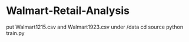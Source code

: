 # Walmart-Retail-Analysis

put Walmart1215.csv and Walmart1923.csv under /data
cd source
python train.py